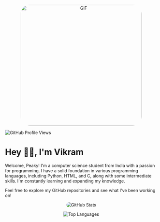 <p align="center">
  <img src="https://i.postimg.cc/1nrkZZh2/76bfe91e976dc3bff8adf9bb94350577.gif" width="400" alt="GIF" style="border-radius: 30px;">
</p>

<p align="left">
  <img src="https://komarev.com/ghpvc/?username=vikramisdev&style=for-the-badge" alt="GitHub Profile Views">
</p>

# Hey 👋🏻, I'm Vikram

Welcome, Peaky! I'm a computer science student from India with a passion for programming. I have a solid foundation in various programming languages, including Python, HTML, and C, along with some intermediate skills. I'm constantly learning and expanding my knowledge.

Feel free to explore my GitHub repositories and see what I've been working on!

<p align="center">
  <img style="border-radius: 30px;" src="https://github-readme-stats.vercel.app/api?username=vikramisdev&show_icons=true&locale=en" alt="GitHub Stats">
</p>

<p align="center">
  <img src="https://github-readme-stats.vercel.app/api/top-langs/?username=vikramisdev&layout=compact&langs_count=100" alt="Top Languages">
</p>
